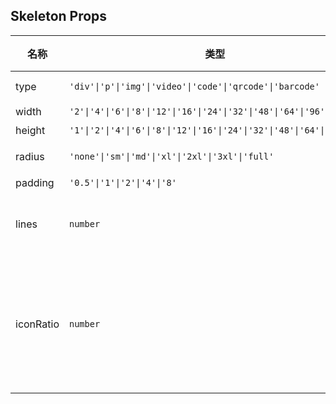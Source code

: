 ## Skeleton Props

| 名称      | 类型                                                                   | 默认值  | 必传 | 说明                                                                  |
| --------- | ---------------------------------------------------------------------- | ------- | ---- | --------------------------------------------------------------------- |
| type      | `'div'\|'p'\|'img'\|'video'\|'code'\|'qrcode'\|'barcode'`              | `'div'` | N    | Skeleton 类型。                                                       |
| width     | `'2'\|'4'\|'6'\|'8'\|'12'\|'16'\|'24'\|'32'\|'48'\|'64'\|'96'\|'full'` | `'6'`   | N    | 宽度。                                                                |
| height    | `'1'\|'2'\|'4'\|'6'\|'8'\|'12'\|'16'\|'24'\|'32'\|'48'\|'64'\|'96'`    | `'6'`   | N    | 高度。                                                                |
| radius    | `'none'\|'sm'\|'md'\|'xl'\|'2xl'\|'3xl'\|'full'`                       | `'sm'`  | N    | 圆角风格。                                                            |
| padding   | `'0.5'\|'1'\|'2'\|'4'\|'8'`                                            | `'1'`   | N    | 内边距。                                                              |
| lines     | `number`                                                               | `3`     | N    | 行数，仅在 type 为 p 时生效。                                         |
| iconRatio | `number`                                                               | `0.6`   | N    | 内部图标比例，仅在 type 为 img、video、code、qrcode、barcode 时生效。 |

